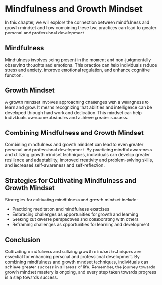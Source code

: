 Mindfulness and Growth Mindset
=========================================================================

In this chapter, we will explore the connection between mindfulness and growth mindset and how combining these two practices can lead to greater personal and professional development.

Mindfulness
-----------

Mindfulness involves being present in the moment and non-judgmentally observing thoughts and emotions. This practice can help individuals reduce stress and anxiety, improve emotional regulation, and enhance cognitive function.

Growth Mindset
--------------

A growth mindset involves approaching challenges with a willingness to learn and grow. It means recognizing that abilities and intelligence can be developed through hard work and dedication. This mindset can help individuals overcome obstacles and achieve greater success.

Combining Mindfulness and Growth Mindset
----------------------------------------

Combining mindfulness and growth mindset can lead to even greater personal and professional development. By practicing mindful awareness and utilizing growth mindset techniques, individuals can develop greater resilience and adaptability, improved creativity and problem-solving skills, and increased self-awareness and self-reflection.

Strategies for Cultivating Mindfulness and Growth Mindset
---------------------------------------------------------

Strategies for cultivating mindfulness and growth mindset include:

* Practicing meditation and mindfulness exercises
* Embracing challenges as opportunities for growth and learning
* Seeking out diverse perspectives and collaborating with others
* Reframing challenges as opportunities for learning and development

Conclusion
----------

Cultivating mindfulness and utilizing growth mindset techniques are essential for enhancing personal and professional development. By combining mindfulness and growth mindset techniques, individuals can achieve greater success in all areas of life. Remember, the journey towards growth mindset mastery is ongoing, and every step taken towards progress is a step towards success.

